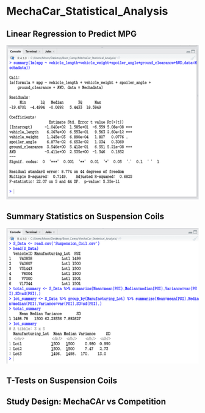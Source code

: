 # MechaCar_Statistical_Analysis

## Linear Regression to Predict MPG
![Linear Regression](https://github.com/jamesmoonusa/MechaCar_Statistical_Analysis/blob/main/Linear%20Regression%20-%20Capture.PNG)





## Summary Statistics on Suspension Coils
![Summary Statistics on Suspension](https://github.com/jamesmoonusa/MechaCar_Statistical_Analysis/blob/main/Summary%20Statistics%20on%20Suspension%20-%20Capture.PNG)


## T-Tests on Suspension Coils


## Study Design: MechaCAr vs Competition
